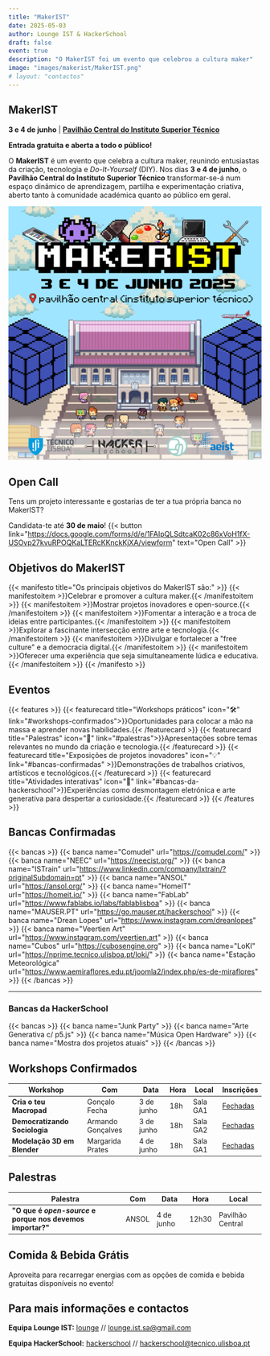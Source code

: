 ```yaml
---
title: "MakerIST"
date: 2025-05-03
author: Lounge IST & HackerSchool
draft: false
event: true
description: "O MakerIST foi um evento que celebrou a cultura maker"
image: "images/makerist/MakerIST.png"
# layout: "contactos"
---
```


<!-- <b><b><b> -->
<!-- # MakerIST -->
<!-- <b><b><b> -->

## MakerIST

**3 e 4 de junho** | [**Pavilhão Central do Instituto Superior Técnico**](https://maps.app.goo.gl/dLX5NzLvm9guL8Vf6)

**Entrada gratuita e aberta a todo o público!**

O **MakerIST** é um evento que celebra a cultura maker, reunindo entusiastas da criação, tecnologia e _Do-It-Yourself_ (DIY). Nos dias **3 e 4 de junho**, o **Pavilhão Central do Instituto Superior Técnico** transformar-se-á num espaço dinâmico de aprendizagem, partilha e experimentação criativa, aberto tanto à comunidade académica quanto ao público em geral.

![](images/MakerIST.png)

<!-- Através de uma variedade de atividades envolventes, o MakerIST visa promover a cultura maker e estimular a inovação: -->
<!---->
<!-- - **Workshops práticos:** Oportunidades para colocar a mão na massa e aprender novas habilidades. -->
<!-- - **Palestras:** Apresentações sobre temas relevantes no mundo da criação e tecnologia. -->
<!-- - **Exposições de projetos inovadores:** Demonstrações de trabalhos criativos, artísticos e tecnológicos. -->
<!-- - **Atividades interativas:** Experiências como desmontagem eletrónica e arte generativa para despertar a curiosidade. -->

## Open Call

Tens um projeto interessante e gostarias de ter a tua própria banca no MakerIST?

<!-- Candidata-te até **30 de maio** através deste link: [https://docs.google.com/forms/d/e/1FAIpQLSdtcaK02c86xVoH1fX-USOvp27kvuRPOQKaLTERcKKnckKjXA/viewform](https://docs.google.com/forms/d/e/1FAIpQLSdtcaK02c86xVoH1fX-USOvp27kvuRPOQKaLTERcKKnckKjXA/viewform) -->

Candidata-te até **30 de maio**!
{{< button link="https://docs.google.com/forms/d/e/1FAIpQLSdtcaK02c86xVoH1fX-USOvp27kvuRPOQKaLTERcKKnckKjXA/viewform" text="Open Call" >}}


## Objetivos do MakerIST

<!-- - Celebrar e promover a cultura maker. -->
<!-- - Mostrar projetos inovadores e _open-source_. -->
<!-- - Fomentar a interação e a troca de ideias entre participantes. -->
<!-- - Explorar a fascinante intersecção entre arte e tecnologia. -->
<!-- - Divulgar e fortalecer a "free culture" e a democracia digital. -->
<!-- - Oferecer uma experiência que seja simultaneamente lúdica e educativa. -->

{{< manifesto title="Os principais objetivos do MakerIST são:" >}}
{{< manifestoitem >}}Celebrar e promover a cultura maker.{{< /manifestoitem >}}
{{< manifestoitem >}}Mostrar projetos inovadores e open-source.{{< /manifestoitem >}}
{{< manifestoitem >}}Fomentar a interação e a troca de ideias entre participantes.{{< /manifestoitem >}}
{{< manifestoitem >}}Explorar a fascinante intersecção entre arte e tecnologia.{{< /manifestoitem >}}
{{< manifestoitem >}}Divulgar e fortalecer a "free culture" e a democracia digital.{{< /manifestoitem >}}
{{< manifestoitem >}}Oferecer uma experiência que seja simultaneamente lúdica e educativa.{{< /manifestoitem >}}
{{< /manifesto >}}

## Eventos

{{< features >}}
{{< featurecard title="Workshops práticos" icon="🛠️" link="#workshops-confirmados">}}Oportunidades para colocar a mão na massa e aprender novas habilidades.{{< /featurecard >}}
{{< featurecard title="Palestras" icon="🎤" link="#palestras">}}Apresentações sobre temas relevantes no mundo da criação e tecnologia.{{< /featurecard >}}
{{< featurecard title="Exposições de projetos inovadores" icon="💡" link="#bancas-confirmadas" >}}Demonstrações de trabalhos criativos, artísticos e tecnológicos.{{< /featurecard >}}
{{< featurecard title="Atividades interativas" icon="🎨"  link="#bancas-da-hackerschool">}}Experiências como desmontagem eletrónica e arte generativa para despertar a curiosidade.{{< /featurecard >}}
{{< /features >}}


## Bancas Confirmadas

{{< bancas >}}
{{< banca name="Comudel" url="https://comudel.com/" >}}
{{< banca name="NEEC" url="https://neecist.org/" >}}
{{< banca name="ISTrain" url="https://www.linkedin.com/company/lxtrain/?originalSubdomain=pt" >}}
{{< banca name="ANSOL" url="https://ansol.org/" >}}
{{< banca name="HomeIT" url="https://homeit.io/" >}}
{{< banca name="FabLab" url="https://www.fablabs.io/labs/fablablisboa" >}}
{{< banca name="MAUSER.PT" url="https://go.mauser.pt/hackerschool" >}}
{{< banca name="Drean Lopes" url="https://www.instagram.com/dreanlopes" >}}
{{< banca name="Veertien Art" url="https://www.instagram.com/veertien.art" >}}
{{< banca name="Cubos" url="https://cubosengine.org" >}}
{{< banca name="LoKI" url="https://nprime.tecnico.ulisboa.pt/loki/" >}}
{{< banca name="Estação Meteorológica" url="https://www.aemiraflores.edu.pt/joomla2/index.php/es-de-miraflores" >}}
{{< /bancas >}}

---

### Bancas da HackerSchool

{{< bancas >}}
{{< banca name="Junk Party" >}}
{{< banca name="Arte Generativa c/ p5.js" >}}
{{< banca name="Música Open Hardware" >}}
{{< banca name="Mostra dos projetos atuais" >}}
{{< /bancas >}}

## Workshops Confirmados

| Workshop                       | Com                            | Data       | Hora | Local                    | Inscrições                                     |
| ------------------------------ | ------------------------------ | ---------- | ---- | ------------------------ | ---------------------------------------------- |
| **Cria o teu Macropad**        | Gonçalo Fecha                  | 3 de junho | 18h  | Sala GA1 | [Fechadas]() |
| **Democratizando Sociologia**  | Armando Gonçalves              | 3 de junho | 18h  | Sala GA2  | [Fechadas](https://hackerschool.tecnico.ulisboa.pt/workshops/social/)                  |
| **Modelação 3D em Blender** | Margarida Prates | 4 de junho | 18h  | Sala GA1  | [Fechadas]()                             |

## Palestras

| Palestra                                                   | Com   | Data       | Hora | Local            |
| ---------------------------------------------------------- | ----- | ---------- | ---- | ---------------- |
| **"O que é _open-source_ e porque nos devemos importar?"** | ANSOL | 4 de junho | 12h30 | Pavilhão Central |

## Comida & Bebida Grátis

Aproveita para recarregar energias com as opções de comida e bebida gratuitas disponíveis no evento!

## Para mais informações e contactos

**Equipa Lounge IST:**
[lounge](https://www.instagram.com/lounge.ist/) // [lounge.ist.sa@gmail.com](mailto:lounge.ist.sa@gmail.com)

**Equipa HackerSchool:**
[hackerschool](https://www.instagram.com/hackerschool_ist/) // [hackerschool@tecnico.ulisboa.pt](mailto:hackerschool@tecnico.ulisboa.pt)


